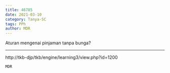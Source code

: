 ```yaml
---
title: 46785
date: 2021-03-10
category: Tanya-SC
tags: PPh
author: MDR
---
```


Aturan mengenai pinjaman tanpa bunga?

---

http://tkb-djp/tkb/engine/learning3/view.php?id=1200

`MDR`
